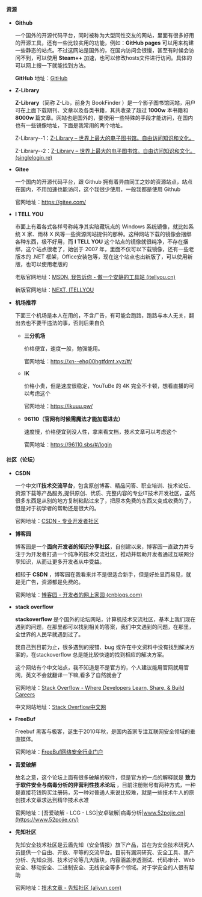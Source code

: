 ####  资源

- **Github**

  一个国外的开源代码平台，同时被称为大型同性交友的网站，里面有很多好用的开源工具，还有一些比较实用的功能，例如：**GitHub pages** 可以用来构建一些静态的站点。不过这网站是国外的，在国内访问会很慢，甚至有时候会访问不到，可以使用 **Steam++** 加速，也可以修改hosts文件进行访问。具体的可以网上搜一下就能找到方法。

  **GitHub** 地址：[GitHub](https://github.com/)

- **Z-Library** 

  **Z-Library**（简称 Z-Lib，前身为 BookFinder ）是一个影子图书馆网站，用户可在上面下载期刊、文章以及各类书籍，其共收录了超过 **1000w** 本书籍和 **8000w** 篇文章。网站也是国外的，要使用一些特殊的手段才能访问，在国内也有一些镜像地址，下面是我常用的两个地址。

  Z-Library--1：[Z-Library – 世界上最大的电子图书馆。自由访问知识和文化。](https://zh.z-lib.gs/)

  Z-Library--2：[Z-Library – 世界上最大的电子图书馆。自由访问知识和文化。 (singlelogin.re)](https://zh.singlelogin.re/)
  
- **Gitee** 

  一个国内的开源代码平台，跟 Github 拥有着异曲同工之妙的资源站点，站点在国内，不用加速也能访问，这个我很少使用，一般我都是使用 Github

  官网地址：https://gitee.com/
  
- **I TELL YOU**

  市面上有着各式各样号称纯净其实暗藏坑点的 Windows 系统镜像，就比如系统 X 家、雨林 X 风等一些资源网站提供的那种。这种网站下载的镜像会捆绑各种东西，极不好用，而 **I TELL YOU** 这个站点的镜像就很纯净，不存在捆绑，这个站点很老了，始创于 2007 年，里面不仅可以下载镜像，还有一些老版本的 .NET 框架，Office安装包等，现在这个站点也出新版了，可以使用新版，也可以使用老版的

  老版官网地址：[MSDN, 我告诉你 - 做一个安静的工具站 (itellyou.cn)](https://msdn.itellyou.cn/)

  新版官网地址：[NEXT, ITELLYOU](https://next.itellyou.cn/)
  
- **机场推荐** 

  下面三个机场是本人在用的，不含广告，有可能会跑路，跑路与本人无关，翻出去也不要干违法的事，否则后果自负

  - **三分机场** 

    价格便宜，速度一般，勉强能用。

    官网地址：https://xn--ehq00hgtfdmt.xyz/#/

  - **IK** 

    价格小贵，但是速度很稳定，YouTuBe 的 4K 完全不卡顿，想看直播的可以考虑这个

    官网地址：https://ikuuu.pw/

  - **96110（官网有时候需魔法才能加载进去）** 

    速度慢，价格便宜到没人性，拿来看文档，技术文章可以考虑这个

    官网地址：https://96110.sbs/#/login

####  社区（论坛）

- **CSDN**

  一个中文**IT技术交流平台**，包含原创博客、精品问答、职业培训、技术论坛、资源下载等产品服务,提供原创、优质、完整内容的专业IT技术开发社区，虽然很多东西是从别的地方复制粘贴过来了，把原本免费的东西又变成收费的了，但是对于初学者的帮助还是很大的。

  官网地址：[CSDN - 专业开发者社区](https://www.csdn.net/)
  
- **博客园**

  博客园是一个**面向开发者的知识分享社区**，自创建以来，博客园一直致力并专注于为开发者打造一个纯净的技术交流社区，推动并帮助开发者通过互联网分享知识，从而让更多开发者从中受益。

  相较于 **CSDN** ，博客园在我看来并不是很适合新手，但是好处显而易见，就是无广告，资源都是免费的。

  官网地址：[博客园 - 开发者的网上家园 (cnblogs.com)](https://www.cnblogs.com/)

- **stack overflow**

  **stackoverflow** 是个国外的论坛网站，计算机技术交流社区，基本上我们现在遇到的问题，在那里都可以找到相关的答案，我们中文遇到的问题，在那里，全世界的人民早就遇到过了。

  我自己到目前为止，很多遇到的报错、bug 或许在中文资料中没有找到解决方案的，在stackoverflow 总是能比较快速的找到相应的解决方案。

  这个网站有个中文站点，我不知道是不是官方的，个人建议能用官网就用官网，英文不会就翻译一下嘛,看多了自然就会了

  官网地址：[Stack Overflow - Where Developers Learn, Share, & Build Careers](https://stackoverflow.com/)

  中文网站地址：[Stack Overflow中文网](https://stackoverflow.org.cn/)

- **FreeBuf**

  Freebuf 黑客与极客，诞生于2010年秋，是国内首家专注互联网安全领域的垂直媒体。

  官网地址：[FreeBuf网络安全行业门户](https://www.freebuf.com/)
  
- **吾爱破解** 

  故名之意，这个论坛上面有很多破解的软件，但是官方的一点的解释就是 **致力于软件安全与病毒分析的非营利性技术论坛** ，目前注册账号有两种方式，一种是直接花钱购买注册码，另一种对普通人来说比较难，就是一些技术牛人的原创技术文章求达到精华技术水准

  官网地址：[吾爱破解 - LCG - LSG|安卓破解|病毒分析|www.52pojie.cn](https://www.52pojie.cn/)

- **先知社区**

  先知安全技术社区是云盾先知（安全情报）旗下产品，旨在为安全技术研究人员提供一个自由、开放、平等的交流平台。目前有漏洞研究、安全工具、黑产分析、先知众测、技术讨论等几大版块，内容涵盖渗透测试、代码审计、Web安全、移动安全、二进制安全、无线安全等多个领域。对于学安全的人很有帮助

  官网地址：[技术文章 - 先知社区 (aliyun.com)](https://xz.aliyun.com/)

  
